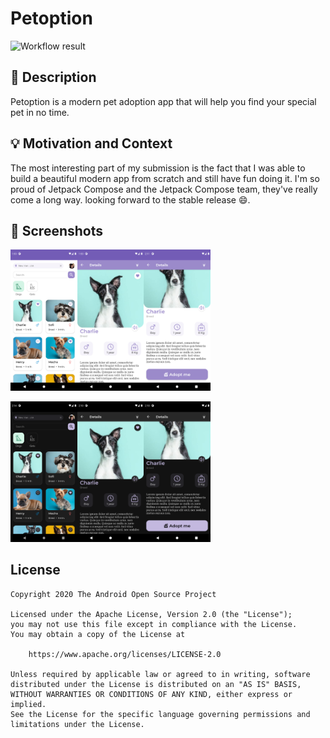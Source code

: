 # Petoption

![Workflow result](https://github.com/whyrising/android-dev-challenge-compose/workflows/Check/badge.svg)


## :scroll: Description

Petoption is a modern pet adoption app that will help you find your special pet in no time.


## :bulb: Motivation and Context

The most interesting part of my submission is the fact that I was able to build a beautiful modern app from scratch and still have fun doing it. I'm so proud of Jetpack Compose and the Jetpack Compose team, they've really come a long way. looking forward to the stable release :smile:.


## :camera_flash: Screenshots

<img src="results/screenshot_1.png" style="zoom:22%;" /><img src="results/screenshot_2.png" style="zoom:22%;" /><img src="art/screenshot_3.png" style="zoom:22%;" />

<img src="art/screenshot_1_dark.png" style="zoom:22%;" /><img src="art/screenshot_2_dark.png" style="zoom:22%;" /><img src="art/screenshot_3_dark.png" style="zoom:22%;" />

## License

```
Copyright 2020 The Android Open Source Project

Licensed under the Apache License, Version 2.0 (the "License");
you may not use this file except in compliance with the License.
You may obtain a copy of the License at

    https://www.apache.org/licenses/LICENSE-2.0

Unless required by applicable law or agreed to in writing, software
distributed under the License is distributed on an "AS IS" BASIS,
WITHOUT WARRANTIES OR CONDITIONS OF ANY KIND, either express or implied.
See the License for the specific language governing permissions and
limitations under the License.
```